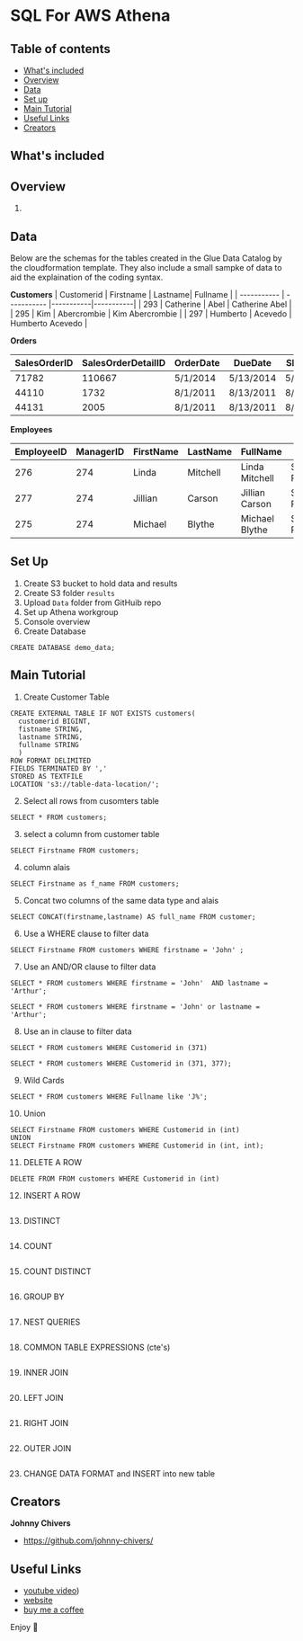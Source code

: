 # SQL For AWS Athena

## Table of contents

- [What's included](#whats-included)
- [Overview](#Overview)
- [Data](#data)
- [Set up](#set-up)
- [Main Tutorial](#main-tutorial)
- [Useful Links](#useful-links)
- [Creators](#creators)

## What's included

 

## Overview 
1. 

## Data
Below are the schemas for the tables created in the Glue Data Catalog by the cloudformation template. They also include a small sampke of data to aid the explaination of the coding syntax.

**Customers**
| Customerid      | Firstname | Lastname| Fullname |
| ----------- | ----------- |-----------|-----------|
|  293 | Catherine                | Abel                   | Catherine Abel                 |
|  295 | Kim                      | Abercrombie            | Kim Abercrombie                |
|  297 | Humberto                 | Acevedo                | Humberto Acevedo               |

**Orders**

|  SalesOrderID |  SalesOrderDetailID |  OrderDate |  DueDate  | ShipDate | EmployeeID | CustomerID | SubTotal | TaxAmt | Freight | TotalDue | ProductID | OrderQty | UnitPrice | UnitPriceDiscount | LineTotal |
|---------------|---------------|---------------|---------------|---------------|---------------|---------------|---------------|---------------|---------------|---------------|---------------|---------------|---------------|---------------|---------------|
| 71782 | 110667 | 5/1/2014   | 5/13/2014  | 5/8/2014  | 276 |  293 |   33319.986 |  3182.8264 |  994.6333 | 37497.4457 | 714 |  3 |    29.994 |    0 |      89.982 |
| 44110 |   1732 | 8/1/2011   | 8/13/2011  | 8/8/2011  | 277 |  295 |  16667.3077 |  1600.6864 |  500.2145 |  18768.2086 | 765 |  2 |  419.4589 |    0 |    838.9178 |
| 44131 |   2005 | 8/1/2011   | 8/13/2011  | 8/8/2011  | 275 |  297 |  20514.2859 |  1966.5222 |  614.5382 |  23095.3463 | 709 |  6 |       5.7 |    0 |        34.2 |

**Employees**

| EmployeeID | ManagerID | FirstName | LastName | FullName  | JobTitle | OrganizationLevel | MaritalStatus  | Gender | Territory | Country | Group |      
|------------|------------|------------|------------|------------|------------|------------|------------|------------|------------|------------|------------|
| 276 |  274 | Linda   | Mitchell          | Linda Mitchell           | Sales Representative         | 3 | M | F | Southwest      | US   | North America |
| 277 |  274 | Jillian | Carson            | Jillian Carson           | Sales Representative         | 3 | S | F | Central        | US   | North America |
| 275 |  274 | Michael | Blythe            | Michael Blythe           | Sales Representative         | 3 | S | M | Northeast      | US   | North America |

## Set Up 
1. Create S3 bucket to hold data and results 
2. Create S3 folder `results`
3. Upload `Data` folder from GitHuib repo
4. Set up Athena workgroup
5. Console overview
6. Create Database
```
CREATE DATABASE demo_data; 
```

## Main Tutorial 
1. Create Customer Table
```
CREATE EXTERNAL TABLE IF NOT EXISTS customers(
  customerid BIGINT, 
  fistname STRING,
  lastname STRING,
  fullname STRING
  )
ROW FORMAT DELIMITED
FIELDS TERMINATED BY ','
STORED AS TEXTFILE
LOCATION 's3://table-data-location/'; 
```
2. Select all rows from cusomters table 
```
SELECT * FROM customers;
```
3. select a column from customer table 
```
SELECT Firstname FROM customers;
```
4. column alais 
```
SELECT Firstname as f_name FROM customers;
```
5. Concat two columns of the same data type and alais 
```
SELECT CONCAT(firstname,lastname) AS full_name FROM customer;
```
6. Use a WHERE clause to filter data 
```
SELECT Firstname FROM customers WHERE firstname = 'John' ;
```
7. Use an AND/OR clause to filter data 
```
SELECT * FROM customers WHERE firstname = 'John'  AND lastname = 'Arthur';

SELECT * FROM customers WHERE firstname = 'John' or lastname = 'Arthur';
```
8. Use an in clause to filter data 
```
SELECT * FROM customers WHERE Customerid in (371) 

SELECT * FROM customers WHERE Customerid in (371, 377);
```
9.  Wild Cards
```
SELECT * FROM customers WHERE Fullname like 'J%'; 
```
10. Union 
```
SELECT Firstname FROM customers WHERE Customerid in (int) 
UNION
SELECT Firstname FROM customers WHERE Customerid in (int, int);
```
11. DELETE  A ROW
```
DELETE FROM FROM customers WHERE Customerid in (int) 
```
12. INSERT A ROW
```
```
13. DISTINCT 
```
```
14. COUNT 
```
```
15. COUNT DISTINCT
```
```
16. GROUP BY 
```
```
17. NEST QUERIES
```
```
18. COMMON TABLE EXPRESSIONS (cte's)
```
```
19. INNER JOIN
```
```
20. LEFT JOIN 
```
```
21. RIGHT JOIN
```
```
22. OUTER JOIN 
```
```
23. CHANGE DATA FORMAT and  INSERT into new table


## Creators

**Johnny Chivers**

- <https://github.com/johnny-chivers/>

## Useful Links

- [youtube video]()) 
- [website](https://www.johnnychivers.co.uk)
- [buy me a coffee](https://www.buymeacoffee.com/johnnychivers)


Enjoy :metal: